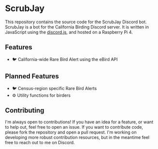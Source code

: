 # ScrubJay

This repository contains the source code for the ScrubJay Discord bot. ScrubJay is a bot for the
California Birding Discord server. It is written in JavaScript using the [discord.js](https://discord.js.org/#/),
and hosted on a Raspberry Pi 4.

## Features

- 🐦 California-wide Rare Bird Alert using the eBird API

## Planned Features

- 🐦 Census-region specific Rare Bird Alerts
- ⚙️ Utility functions for birders

## Contributing

I'm always open to contributions! If you have an idea for a feature, or want to help out, feel free to open an issue. If you want to contribute code, please fork the repository and open a pull request. I'm working on
developing more robust contribution resources, but in the meantime feel free to reach out to me on Discord.
